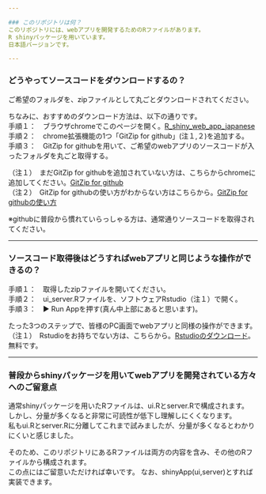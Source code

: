```yaml
---

### このリポジトリは何？
このリポジトリには、webアプリを開発するためのRファイルがあります。   
R shinyパッケージを用いています。
日本語バージョンです。

---
```


### どうやってソースコードをダウンロードするの？
ご希望のフォルダを、zipファイルとして丸ごとダウンロードされてください。  
  
ちなみに、おすすめのダウンロード方法は、以下の通りです。  
手順１：　ブラウザchromeでこのページを開く。[R_shiny_web_app_japanese](https://github.com/yskito/R_shiny_web_app_japanese)  
手順２：　chrome拡張機能の1つ「GitZip for github」(注１,２)を追加する。  
手順３：　GitZip for githubを用いて、ご希望のwebアプリのソースコードが入ったフォルダを丸ごと取得する。  

（注１）　まだGitZip for githubを追加されていない方は、こちらからchromeに追加してください。[GitZip for github](https://gitzip.org/)  
（注２）　GitZip for githubの使い方がわからない方はこちらから。[GitZip for githubの使い方](https://baba-s.hatenablog.com/entry/2019/09/09/070800)  

※githubに普段から慣れていらっしゃる方は、通常通りソースコードを取得されてください。

---

### ソースコード取得後はどうすればwebアプリと同じような操作ができるの？
手順１：　取得したzipファイルを開いてください。  
手順２：　ui_server.Rファイルを、ソフトウェアRstudio（注１）で開く。  
手順３：　▶︎ Run Appを押す(真ん中上部にあると思います)。  
  
たった3つのステップで、皆様のPC画面でwebアプリと同様の操作ができます。
（注１）　Rstudioをお持ちでない方は、こちらから。[Rstudioのダウンロード](https://rstudio.com/products/rstudio/download/)。無料です。  

---

### 普段からshinyパッケージを用いてwebアプリを開発されている方々へのご留意点
通常shinyパッケージを用いたRファイルは、ui.Rとserver.Rで構成されます。  
しかし、分量が多くなると非常に可読性が低下し理解しにくくなります。  
私もui.Rとserver.Rに分離してこれまで試みましたが、分量が多くなるとわかりにくいと感じました。  
  
そのため、このリポジトリにあるRファイルは両方の内容を含み、その他のRファイルから構成されます。  
この点にはご留意いただければ幸いです。
なお、shinyApp(ui,server)とすれば実装できます。
